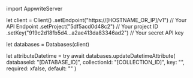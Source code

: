 import AppwriteServer

let client = Client()
    .setEndpoint("https://[HOSTNAME_OR_IP]/v1") // Your API Endpoint
    .setProject("5df5acd0d48c2") // Your project ID
    .setKey("919c2d18fb5d4...a2ae413da83346ad2") // Your secret API key

let databases = Databases(client)

let attributeDatetime = try await databases.updateDatetimeAttribute(
    databaseId: "[DATABASE_ID]",
    collectionId: "[COLLECTION_ID]",
    key: "",
    required: xfalse,
    default: ""
)


